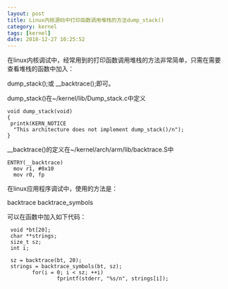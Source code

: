 ```yaml
---
layout: post
title: Linux内核源码中打印函数调用堆栈的方法dump_stack()
category: kernel
tags: [kernel]
date: 2018-12-27 10:25:52
---
```


 在linux内核调试中，经常用到的打印函数调用堆栈的方法非常简单，只需在需要查看堆栈的函数中加入：

dump_stack();或 __backtrace();即可。

 

dump_stack()在~/kernel/lib/Dump_stack.c中定义

```
void dump_stack(void)
{
 printk(KERN_NOTICE
  "This architecture does not implement dump_stack()/n");
}
```
__backtrace()的定义在~/kernel/arch/arm/lib/backtrace.S中

 
```
ENTRY(__backtrace)
  mov r1, #0x10
  mov r0, fp
```
 

在linux应用程序调试中，使用的方法是：

 

backtrace
backtrace_symbols

 

可以在函数中加入如下代码：
```
 void *bt[20]; 
 char **strings; 
 size_t sz;
 int i;

 sz = backtrace(bt, 20); 
 strings = backtrace_symbols(bt, sz); 
        for(i = 0; i < sz; ++i) 
                fprintf(stderr, "%s/n", strings[i]);
```
